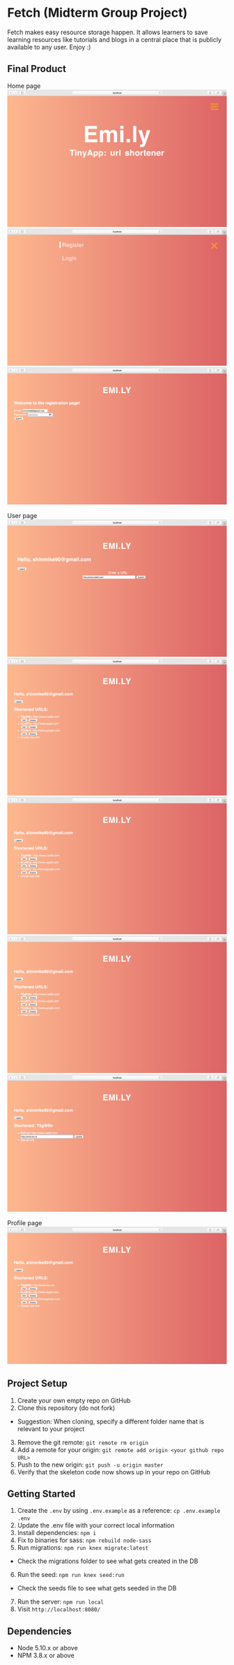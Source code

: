 # Fetch (Midterm Group Project)

Fetch makes easy resource storage happen. It allows learners to save learning resources like tutorials and blogs in a central place that is publicly available to any user. Enjoy :)

## Final Product

Home page
!["Screenshot of home page"](https://github.com/shinmike/tiny-app2-1/blob/master/docs/landing-page.png)
!["Screenshot of filter by categories"](https://github.com/shinmike/tiny-app2-1/blob/master/docs/landing-page-menu.png)
!["Screenshot of search"](https://github.com/shinmike/tiny-app2-1/blob/master/docs/register-page.png)

User page
!["Screenshot of comments on resource"](https://github.com/shinmike/tiny-app2-1/blob/master/docs/urls-new.png)
!["Screenshot of edit on resource"](https://github.com/shinmike/tiny-app2-1/blob/master/docs/urls-show.png)
!["Screenshot of add resource"](https://github.com/shinmike/tiny-app2-1/blob/master/docs/urls-show.png)
!["Screenshot of added resource"](https://github.com/shinmike/tiny-app2-1/blob/master/docs/urls-show.png)
!["Screenshot of favourited resources"](https://github.com/shinmike/tiny-app2-1/blob/master/docs/urls-edit.png)

Profile page
!["Screenshot of profile page"](https://github.com/shinmike/tiny-app2-1/blob/master/docs/urls-show-edited.png)

## Project Setup

1. Create your own empty repo on GitHub
2. Clone this repository (do not fork)
  - Suggestion: When cloning, specify a different folder name that is relevant to your project
3. Remove the git remote: `git remote rm origin`
4. Add a remote for your origin: `git remote add origin <your github repo URL>`
5. Push to the new origin: `git push -u origin master`
6. Verify that the skeleton code now shows up in your repo on GitHub

## Getting Started

1. Create the `.env` by using `.env.example` as a reference: `cp .env.example .env`
2. Update the .env file with your correct local information
3. Install dependencies: `npm i`
4. Fix to binaries for sass: `npm rebuild node-sass`
5. Run migrations: `npm run knex migrate:latest`
  - Check the migrations folder to see what gets created in the DB
6. Run the seed: `npm run knex seed:run`
  - Check the seeds file to see what gets seeded in the DB
7. Run the server: `npm run local`
8. Visit `http://localhost:8080/`

## Dependencies

- Node 5.10.x or above
- NPM 3.8.x or above
